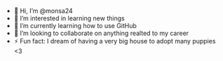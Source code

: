 - 👋 Hi, I’m @monsa24
- 👀 I’m interested in learning new things
- 🌱 I’m currently learning how to use GitHub
- 💞️ I’m looking to collaborate on anything realted to my career
- ⚡ Fun fact: I dream of having a very big house to adopt many puppies <3
